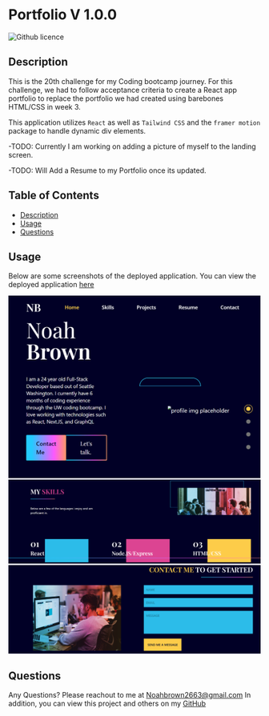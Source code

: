 # Portfolio V 1.0.0

![Github licence](http://img.shields.io/badge/license-MIT-blue.svg)
  
  
## Description
This is the 20th challenge for my Coding bootcamp journey. For this challenge, we had to follow acceptance criteria to create a React app portfolio to replace the portfolio we had created using barebones HTML/CSS in week 3.

This application utilizes `React` as well as `Tailwind CSS` and the `framer motion` package to handle dynamic div elements.

-TODO: Currently I am working on adding a picture of myself to the landing screen. 

-TODO: Will Add a Resume to my Portfolio once its updated.

## Table of Contents
* [Description](#description)
* [Usage](#usage)
* [Questions](#questions)
  
  
## Usage
Below are some screenshots of the deployed application. You can view the deployed application [here](https://noahbrown26.github.io/Portfolio-1.0.0/)

![](./src/assets/screenshot.PNG)
![](./src/assets/screenshot2.PNG)
![](./src/assets/screenshot3.PNG)

## Questions
Any Questions? Please reachout to me at Noahbrown2663@gmail.com
In addition, you can view this project and others on my [GitHub](https://github.com/Noahbrown26)
